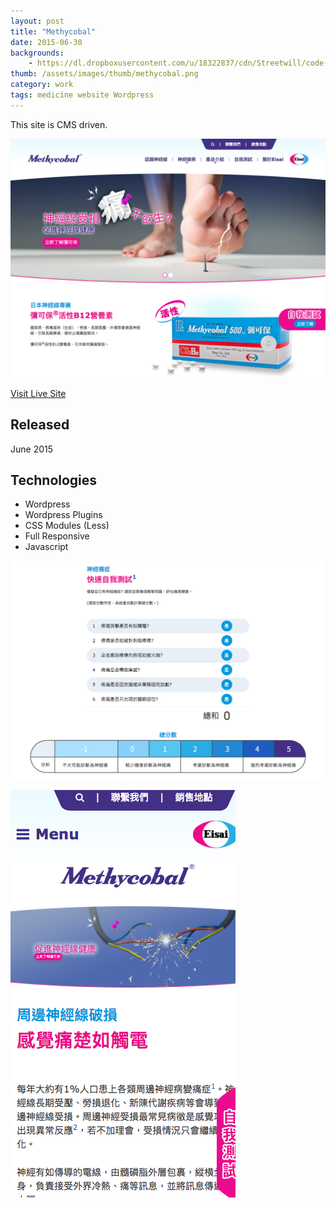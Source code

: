 ```yaml
---
layout: post
title: "Methycobal"
date: 2015-06-30
backgrounds:
    - https://dl.dropboxusercontent.com/u/18322837/cdn/Streetwill/code-screen.jpg
thumb: /assets/images/thumb/methycobal.png
category: work
tags: medicine website Wordpress
---
```


This site is CMS driven.

![Mythecobal](/assets/images/blog/methycobal-home.png)

[Visit Live Site](http://methycobal.hk/)

## Released
June 2015

## Technologies
- Wordpress
- Wordpress Plugins
- CSS Modules (Less)
- Full Responsive
- Javascript

![Mythecobal](/assets/images/blog/methycobal-page.png)

![Mythecobal](/assets/images/blog/methycobal-mobile.png)
